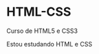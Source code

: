 # HTML-CSS
 Curso de HTML5 e CSS3

 Estou estudando HTML e CSS

 <a href="https://vinicius-suares.github.io/HTML-CSS/Projetos/projeto003/index.html" target="_blank">

